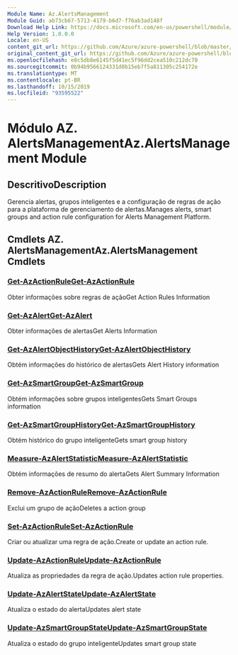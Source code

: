 ```yaml
---
Module Name: Az.AlertsManagement
Module Guid: ab73cb67-5713-4179-b6d7-f76ab3ad148f
Download Help Link: https://docs.microsoft.com/en-us/powershell/module/az.alertsmanagement
Help Version: 1.0.0.0
Locale: en-US
content_git_url: https://github.com/Azure/azure-powershell/blob/master/src/AlertsManagement/AlertsManagement/help/Az.AlertsManagement.md
original_content_git_url: https://github.com/Azure/azure-powershell/blob/master/src/AlertsManagement/AlertsManagement/help/Az.AlertsManagement.md
ms.openlocfilehash: e8c5db8e6145f5d41ec5f96dd2cea510c212dc70
ms.sourcegitcommit: 0b94b9566124331d0b15eb7f5a811305c254172e
ms.translationtype: MT
ms.contentlocale: pt-BR
ms.lasthandoff: 10/15/2019
ms.locfileid: "93595522"
---
```

# <span data-ttu-id="6e3a6-101">Módulo AZ. AlertsManagement</span><span class="sxs-lookup"><span data-stu-id="6e3a6-101">Az.AlertsManagement Module</span></span>
## <span data-ttu-id="6e3a6-102">Descritivo</span><span class="sxs-lookup"><span data-stu-id="6e3a6-102">Description</span></span>
<span data-ttu-id="6e3a6-103">Gerencia alertas, grupos inteligentes e a configuração de regras de ação para a plataforma de gerenciamento de alertas.</span><span class="sxs-lookup"><span data-stu-id="6e3a6-103">Manages alerts, smart groups and action rule configuration for Alerts Management Platform.</span></span>

## <span data-ttu-id="6e3a6-104">Cmdlets AZ. AlertsManagement</span><span class="sxs-lookup"><span data-stu-id="6e3a6-104">Az.AlertsManagement Cmdlets</span></span>
### [<span data-ttu-id="6e3a6-105">Get-AzActionRule</span><span class="sxs-lookup"><span data-stu-id="6e3a6-105">Get-AzActionRule</span></span>](Get-AzActionRule.md)
<span data-ttu-id="6e3a6-106">Obter informações sobre regras de ação</span><span class="sxs-lookup"><span data-stu-id="6e3a6-106">Get Action Rules Information</span></span>

### [<span data-ttu-id="6e3a6-107">Get-AzAlert</span><span class="sxs-lookup"><span data-stu-id="6e3a6-107">Get-AzAlert</span></span>](Get-AzAlert.md)
<span data-ttu-id="6e3a6-108">Obter informações de alertas</span><span class="sxs-lookup"><span data-stu-id="6e3a6-108">Get Alerts Information</span></span>

### [<span data-ttu-id="6e3a6-109">Get-AzAlertObjectHistory</span><span class="sxs-lookup"><span data-stu-id="6e3a6-109">Get-AzAlertObjectHistory</span></span>](Get-AzAlertObjectHistory.md)
<span data-ttu-id="6e3a6-110">Obtém informações do histórico de alertas</span><span class="sxs-lookup"><span data-stu-id="6e3a6-110">Gets Alert History information</span></span>

### [<span data-ttu-id="6e3a6-111">Get-AzSmartGroup</span><span class="sxs-lookup"><span data-stu-id="6e3a6-111">Get-AzSmartGroup</span></span>](Get-AzSmartGroup.md)
<span data-ttu-id="6e3a6-112">Obtém informações sobre grupos inteligentes</span><span class="sxs-lookup"><span data-stu-id="6e3a6-112">Gets Smart Groups information</span></span>

### [<span data-ttu-id="6e3a6-113">Get-AzSmartGroupHistory</span><span class="sxs-lookup"><span data-stu-id="6e3a6-113">Get-AzSmartGroupHistory</span></span>](Get-AzSmartGroupHistory.md)
<span data-ttu-id="6e3a6-114">Obtém histórico do grupo inteligente</span><span class="sxs-lookup"><span data-stu-id="6e3a6-114">Gets smart group history</span></span>

### [<span data-ttu-id="6e3a6-115">Measure-AzAlertStatistic</span><span class="sxs-lookup"><span data-stu-id="6e3a6-115">Measure-AzAlertStatistic</span></span>](Measure-AzAlertStatistic.md)
<span data-ttu-id="6e3a6-116">Obtém informações de resumo do alerta</span><span class="sxs-lookup"><span data-stu-id="6e3a6-116">Gets Alert Summary Information</span></span>

### [<span data-ttu-id="6e3a6-117">Remove-AzActionRule</span><span class="sxs-lookup"><span data-stu-id="6e3a6-117">Remove-AzActionRule</span></span>](Remove-AzActionRule.md)
<span data-ttu-id="6e3a6-118">Exclui um grupo de ação</span><span class="sxs-lookup"><span data-stu-id="6e3a6-118">Deletes a action group</span></span>

### [<span data-ttu-id="6e3a6-119">Set-AzActionRule</span><span class="sxs-lookup"><span data-stu-id="6e3a6-119">Set-AzActionRule</span></span>](Set-AzActionRule.md)
<span data-ttu-id="6e3a6-120">Criar ou atualizar uma regra de ação.</span><span class="sxs-lookup"><span data-stu-id="6e3a6-120">Create or update an action rule.</span></span>

### [<span data-ttu-id="6e3a6-121">Update-AzActionRule</span><span class="sxs-lookup"><span data-stu-id="6e3a6-121">Update-AzActionRule</span></span>](Update-AzActionRule.md)
<span data-ttu-id="6e3a6-122">Atualiza as propriedades da regra de ação.</span><span class="sxs-lookup"><span data-stu-id="6e3a6-122">Updates action rule properties.</span></span>

### [<span data-ttu-id="6e3a6-123">Update-AzAlertState</span><span class="sxs-lookup"><span data-stu-id="6e3a6-123">Update-AzAlertState</span></span>](Update-AzAlertState.md)
<span data-ttu-id="6e3a6-124">Atualiza o estado do alerta</span><span class="sxs-lookup"><span data-stu-id="6e3a6-124">Updates alert state</span></span>

### [<span data-ttu-id="6e3a6-125">Update-AzSmartGroupState</span><span class="sxs-lookup"><span data-stu-id="6e3a6-125">Update-AzSmartGroupState</span></span>](Update-AzSmartGroupState.md)
<span data-ttu-id="6e3a6-126">Atualiza o estado do grupo inteligente</span><span class="sxs-lookup"><span data-stu-id="6e3a6-126">Updates smart group state</span></span>

